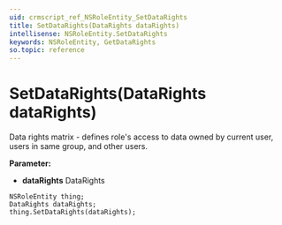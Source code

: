 ```yaml
---
uid: crmscript_ref_NSRoleEntity_SetDataRights
title: SetDataRights(DataRights dataRights)
intellisense: NSRoleEntity.SetDataRights
keywords: NSRoleEntity, GetDataRights
so.topic: reference
---
```


# SetDataRights(DataRights dataRights)

Data rights matrix - defines role's access to data owned by current user, users in same group, and other users.

**Parameter:** 
 - **dataRights** DataRights

```crmscript
NSRoleEntity thing;
DataRights dataRights;
thing.SetDataRights(dataRights);
```

